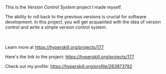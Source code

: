 This is the *Version Control System* project I made myself.


<p>The ability to roll back to the previous versions is crucial for software development. In this project, you will get acquainted with the idea of version control and write a simple version control system.</p><br/><br/>Learn more at <a href="https://hyperskill.org/projects/177?utm_source=ide&utm_medium=ide&utm_campaign=ide&utm_content=project-card">https://hyperskill.org/projects/177</a>

Here's the link to the project: https://hyperskill.org/projects/177

Check out my profile: https://hyperskill.org/profile/263973792